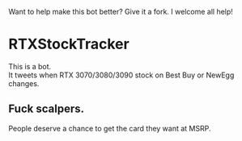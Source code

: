 Want to help make this bot better? Give it a fork. I welcome all help!

# RTXStockTracker
    
This is a bot.     
It tweets when RTX 3070/3080/3090 stock on Best Buy or NewEgg changes. 

## Fuck scalpers. 

People deserve a chance to get the card they want at MSRP.
